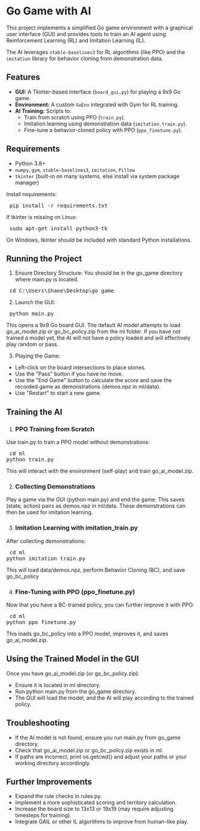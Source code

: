 # Go Game with AI

This project implements a simplified Go game environment with a graphical user interface (GUI) and provides tools to train an AI agent using Reinforcement Learning (RL) and Imitation Learning (IL). 

The AI leverages `stable-baselines3` for RL algorithms (like PPO) and the `imitation` library for behavior cloning from demonstration data.

## Features
- **GUI:** A Tkinter-based interface (`board_gui.py`) for playing a 9x9 Go game.
- **Environment:** A custom `GoEnv` integrated with Gym for RL training.
- **AI Training:** Scripts to:
  - Train from scratch using PPO (`train.py`).
  - Imitation learning using demonstration data (`imitation_train.py`).
  - Fine-tune a behavior-cloned policy with PPO (`ppo_finetune.py`).


## Requirements

- Python 3.8+
- `numpy`, `gym`, `stable-baselines3`, `imitation`, `Pillow`
- `tkinter` (built-in on many systems, else install via system package manager)

Install requirements:
<pre> pip install -r requirements.txt </pre>

If tkinter is missing on Linux:
<pre> sudo apt-get install python3-tk </pre>
On Windows, tkinter should be included with standard Python installations.

## Running the Project
1. Ensure Directory Structure:
You should be in the go_game directory where main.py is located.

<pre> cd C:\Users\Shane\Desktop\go_game </pre>

2. Launch the GUI:
<pre> python main.py </pre>

This opens a 9x9 Go board GUI. The default AI model attempts to load go_ai_model.zip or go_bc_policy.zip from the ml folder. If you have not trained a model yet, the AI will not have a policy loaded and will effectively play random or pass.

3. Playing the Game:

* Left-click on the board intersections to place stones.
* Use the "Pass" button if you have no move.
* Use the "End Game" button to calculate the score and save the recorded game as demonstrations (demos.npz in ml/data).
* Use "Restart" to start a new game.

## Training the AI
1. ### PPO Training from Scratch

Use train.py to train a PPO model without demonstrations:

<pre> cd ml
python train.py </pre>
This will interact with the environment (self-play) and train go_ai_model.zip.

2. ### Collecting Demonstrations
Play a game via the GUI (python main.py) and end the game. This saves (state, action) pairs as demos.npz in ml/data. These demonstrations can then be used for imitation learning.

3. ### Imitation Learning with imitation_train.py
After collecting demonstrations:

<pre> cd ml
python imitation_train.py</pre>

This will load data/demos.npz, perform Behavior Cloning (BC), and save go_bc_policy

4. ### Fine-Tuning with PPO (ppo_finetune.py)
Now that you have a BC-trained policy, you can further improve it with PPO:

<pre> cd ml
python ppo_finetune.py </pre>

This loads go_bc_policy into a PPO model, improves it, and saves go_ai_model.zip.

## Using the Trained Model in the GUI
Once you have go_ai_model.zip (or go_bc_policy.zip):

* Ensure it is located in ml directory.
* Run python main.py from the go_game directory.
* The GUI will load the model, and the AI will play according to the trained policy.


## Troubleshooting
* If the AI model is not found, ensure you run main.py from go_game directory.
* Check that go_ai_model.zip or go_bc_policy.zip exists in ml.
* If paths are incorrect, print os.getcwd() and adjust your paths or your working directory accordingly.

## Further Improvements
* Expand the rule checks in rules.py.
* Implement a more sophisticated scoring and territory calculation.
* Increase the board size to 13x13 or 19x19 (may require adjusting timesteps for training).
* Integrate GAIL or other IL algorithms to improve from human-like play.